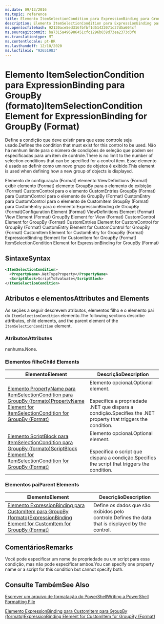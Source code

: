 ```yaml
---
ms.date: 09/13/2016
ms.topic: reference
title: Elemento ItemSelectionCondition para ExpressionBinding para GroupBy (formato)
description: Elemento ItemSelectionCondition para ExpressionBinding para GroupBy (formato)
ms.openlocfilehash: 92120ace5ed316fbfbf1d51422071c27d5a604cf
ms.sourcegitcommit: ba7315a496986451cfc1296b659d73ea2373d3f0
ms.translationtype: MT
ms.contentlocale: pt-BR
ms.lasthandoff: 12/10/2020
ms.locfileid: "92651983"
---
```

# <a name="itemselectioncondition-element-for-expressionbinding-for-groupby-format"></a><span data-ttu-id="3f34d-103">Elemento ItemSelectionCondition para ExpressionBinding para GroupBy (formato)</span><span class="sxs-lookup"><span data-stu-id="3f34d-103">ItemSelectionCondition Element for ExpressionBinding for GroupBy (Format)</span></span>

<span data-ttu-id="3f34d-104">Define a condição que deve existir para que esse controle seja usado.</span><span class="sxs-lookup"><span data-stu-id="3f34d-104">Defines the condition that must exist for this control to be used.</span></span> <span data-ttu-id="3f34d-105">Não há nenhum limite para o número de condições de seleção que podem ser especificadas para um item de controle.</span><span class="sxs-lookup"><span data-stu-id="3f34d-105">There is no limit to the number of selection conditions that can be specified for a control item.</span></span> <span data-ttu-id="3f34d-106">Esse elemento é usado ao definir como um novo grupo de objetos é exibido.</span><span class="sxs-lookup"><span data-stu-id="3f34d-106">This element is used when defining how a new group of objects is displayed.</span></span>

<span data-ttu-id="3f34d-107">Elemento de configuração (Format) elemento ViewDefinitions (Format) exibir elemento (Format) elemento GroupBy para o elemento de exibição (Format) CustomControl para o elemento CustomEntries GroupBy (Format) para CustomControl para o elemento de GroupBy (Format) CustomEntry para CustomControl para o elemento de CustomItem GroupBy (Format) para CustomEntry para o elemento ExpressionBinding de GroupBy (Format)</span><span class="sxs-lookup"><span data-stu-id="3f34d-107">Configuration Element (Format) ViewDefinitions Element (Format) View Element (Format) GroupBy Element for View (Format) CustomControl Element for GroupBy (Format) CustomEntries Element for CustomControl for GroupBy (Format) CustomEntry Element for CustomControl for GroupBy (Format) CustomItem Element for CustomEntry for GroupBy (Format) ExpressionBinding Element for CustomItem for GroupBy (Format) ItemSelectionCondition Element for ExpressionBinding for GroupBy (Format)</span></span>

## <a name="syntax"></a><span data-ttu-id="3f34d-108">Sintaxe</span><span class="sxs-lookup"><span data-stu-id="3f34d-108">Syntax</span></span>

```xml
<ItemSelectionCondition>
  <PropertyName>.NetTypeProperty</PropertyName>
  <ScriptBlock>ScriptToEvaluate</ScriptBlock>
</ItemSelectionCondition>
```

## <a name="attributes-and-elements"></a><span data-ttu-id="3f34d-109">Atributos e elementos</span><span class="sxs-lookup"><span data-stu-id="3f34d-109">Attributes and Elements</span></span>

<span data-ttu-id="3f34d-110">As seções a seguir descrevem atributos, elementos filho e o elemento pai do `ItemSelectionCondition` elemento.</span><span class="sxs-lookup"><span data-stu-id="3f34d-110">The following sections describe attributes, child elements, and the parent element of the `ItemSelectionCondition` element.</span></span>

### <a name="attributes"></a><span data-ttu-id="3f34d-111">Atributos</span><span class="sxs-lookup"><span data-stu-id="3f34d-111">Attributes</span></span>

<span data-ttu-id="3f34d-112">nenhuma.</span><span class="sxs-lookup"><span data-stu-id="3f34d-112">None.</span></span>

### <a name="child-elements"></a><span data-ttu-id="3f34d-113">Elementos filho</span><span class="sxs-lookup"><span data-stu-id="3f34d-113">Child Elements</span></span>

|<span data-ttu-id="3f34d-114">Elemento</span><span class="sxs-lookup"><span data-stu-id="3f34d-114">Element</span></span>|<span data-ttu-id="3f34d-115">Descrição</span><span class="sxs-lookup"><span data-stu-id="3f34d-115">Description</span></span>|
|-------------|-----------------|
|[<span data-ttu-id="3f34d-116">Elemento PropertyName para ItemSelectionCondition para GroupBy (formato)</span><span class="sxs-lookup"><span data-stu-id="3f34d-116">PropertyName Element for ItemSelectionCondition for GroupBy (Format)</span></span>](./propertyname-element-for-itemselectioncondition-for-groupby-format.md)|<span data-ttu-id="3f34d-117">Elemento opcional.</span><span class="sxs-lookup"><span data-stu-id="3f34d-117">Optional element.</span></span><br /><br /> <span data-ttu-id="3f34d-118">Especifica a propriedade .NET que dispara a condição.</span><span class="sxs-lookup"><span data-stu-id="3f34d-118">Specifies the .NET property that triggers the condition.</span></span>|
|[<span data-ttu-id="3f34d-119">Elemento ScriptBlock para ItemSelectionCondition para GroupBy (formato)</span><span class="sxs-lookup"><span data-stu-id="3f34d-119">ScriptBlock Element for ItemSelectionCondition for GroupBy (Format)</span></span>](./scriptblock-element-for-itemselectioncondition-for-groupby-format.md)|<span data-ttu-id="3f34d-120">Elemento opcional.</span><span class="sxs-lookup"><span data-stu-id="3f34d-120">Optional element.</span></span><br /><br /> <span data-ttu-id="3f34d-121">Especifica o script que dispara a condição.</span><span class="sxs-lookup"><span data-stu-id="3f34d-121">Specifies the script that triggers the condition.</span></span>|

### <a name="parent-elements"></a><span data-ttu-id="3f34d-122">Elementos pai</span><span class="sxs-lookup"><span data-stu-id="3f34d-122">Parent Elements</span></span>

|<span data-ttu-id="3f34d-123">Elemento</span><span class="sxs-lookup"><span data-stu-id="3f34d-123">Element</span></span>|<span data-ttu-id="3f34d-124">Descrição</span><span class="sxs-lookup"><span data-stu-id="3f34d-124">Description</span></span>|
|-------------|-----------------|
|[<span data-ttu-id="3f34d-125">Elemento ExpressionBinding para CustomItem para GroupBy (formato)</span><span class="sxs-lookup"><span data-stu-id="3f34d-125">ExpressionBinding Element for CustomItem for GroupBy (Format)</span></span>](./expressionbinding-element-for-customitem-for-groupby-format.md)|<span data-ttu-id="3f34d-126">Define os dados que são exibidos pelo controle.</span><span class="sxs-lookup"><span data-stu-id="3f34d-126">Defines the data that is displayed by the control.</span></span>|

## <a name="remarks"></a><span data-ttu-id="3f34d-127">Comentários</span><span class="sxs-lookup"><span data-stu-id="3f34d-127">Remarks</span></span>

<span data-ttu-id="3f34d-128">Você pode especificar um nome de propriedade ou um script para essa condição, mas não pode especificar ambos.</span><span class="sxs-lookup"><span data-stu-id="3f34d-128">You can specify one property name or a script for this condition but cannot specify both.</span></span>

## <a name="see-also"></a><span data-ttu-id="3f34d-129">Consulte Também</span><span class="sxs-lookup"><span data-stu-id="3f34d-129">See Also</span></span>

[<span data-ttu-id="3f34d-130">Escrever um arquivo de formatação do PowerShell</span><span class="sxs-lookup"><span data-stu-id="3f34d-130">Writing a PowerShell Formatting File</span></span>](./writing-a-powershell-formatting-file.md)

[<span data-ttu-id="3f34d-131">Elemento ExpressionBinding para CustomItem para GroupBy (formato)</span><span class="sxs-lookup"><span data-stu-id="3f34d-131">ExpressionBinding Element for CustomItem for GroupBy (Format)</span></span>](./expressionbinding-element-for-customitem-for-groupby-format.md)
